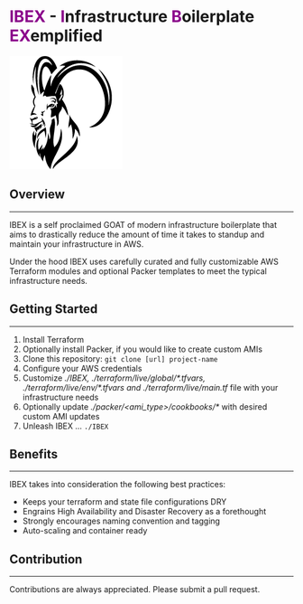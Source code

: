 # <span style="color:#8B008B">IBEX</span> -  <span style="color:#8B008B">I</span>nfrastructure <span style="color:#8B008B">B</span>oilerplate <span style="color:#8B008B">EX</span>emplified

<img src="ibex.png" width="200">

## Overview
------------------
IBEX is a self proclaimed GOAT of modern infrastructure boilerplate that aims to drastically reduce the amount of time it takes to standup and maintain your infrastructure in AWS.

Under the hood IBEX uses carefully curated and fully customizable AWS Terraform modules and optional Packer templates to meet the typical infrastructure needs.

## Getting Started
------------------

1. Install Terraform
2. Optionally install Packer, if you would like to create custom AMIs
3. Clone this repository:
`
git clone [url] project-name
`
4. Configure your AWS credentials
5. Customize *./IBEX, ./terraform/live/global/&ast;.tfvars, ./terraform/live/env/&ast;.tfvars and ./terraform/live/main.tf* file with your infrastructure needs
6. Optionally update *./packer/<ami_type>/cookbooks/&ast;* with desired custom AMI updates
7. Unleash IBEX ... `./IBEX`

## Benefits
-----------
IBEX takes into consideration the following best practices:
* Keeps your terraform and state file configurations DRY
* Engrains High Availability and Disaster Recovery as a forethought
* Strongly encourages naming convention and tagging
* Auto-scaling and container ready


## Contribution
---------------
Contributions are always appreciated. Please submit a pull request.
